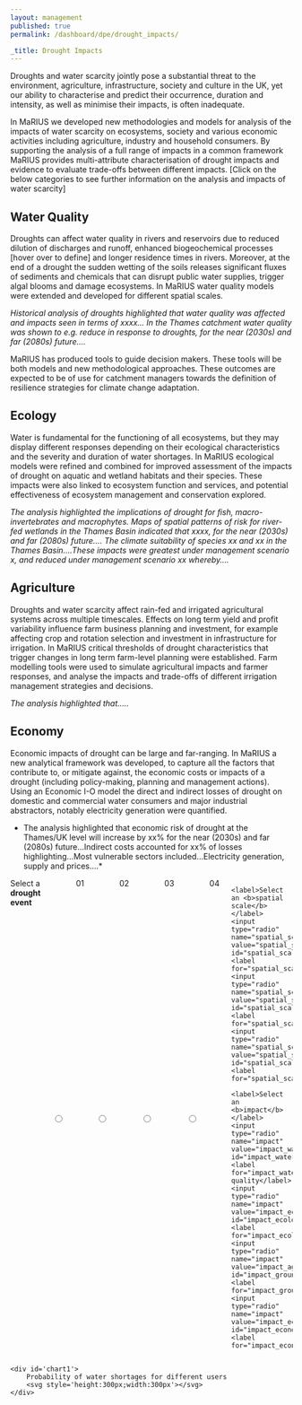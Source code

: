 ```yaml
---
layout: management
published: true
permalink: /dashboard/dpe/drought_impacts/

_title: Drought Impacts
---
```


Droughts and water scarcity jointly pose a substantial threat to the environment, agriculture, infrastructure, society and culture in the UK, yet our ability to characterise and predict their occurrence, duration and intensity, as well as minimise their impacts, is often inadequate.

In MaRIUS we developed new methodologies and models for analysis of the impacts of water scarcity on ecosystems, society and various economic activities including agriculture, industry and household consumers. By supporting the analysis of a full range of impacts in a common framework MaRIUS provides multi-attribute characterisation of drought impacts and evidence to evaluate trade-offs between different impacts. [Click on the below categories to see further information on the analysis and impacts of water scarcity]

## Water Quality

Droughts can affect water quality in rivers and reservoirs due to reduced dilution of discharges and runoff, enhanced biogeochemical processes [hover over to define] and longer residence times in rivers. Moreover, at the end of a drought the sudden wetting of the soils releases significant fluxes of sediments and chemicals that can disrupt public water supplies, trigger algal blooms and damage ecosystems.  In MaRIUS water quality models were extended and developed for different spatial scales.

*Historical analysis of droughts highlighted that water quality was affected and impacts seen in terms of xxxx… In the Thames catchment water quality was shown to e.g. reduce in response to droughts, for the near (2030s) and far (2080s) future….*

MaRIUS has produced tools to guide decision makers. These tools will be both models and new methodological approaches. These outcomes are expected to be of use for catchment managers towards the definition of resilience strategies for climate change adaptation.

## Ecology

Water is fundamental for the functioning of all ecosystems, but they may display different responses depending on their ecological characteristics and the severity and duration of water shortages. In MaRIUS ecological models were refined and combined for improved assessment of the impacts of drought on aquatic and wetland habitats and their species. These impacts were also linked to ecosystem function and services, and potential effectiveness of ecosystem management and conservation explored.

*The analysis highlighted the implications of drought for fish, macro-invertebrates and macrophytes.  Maps of spatial patterns of risk for river-fed wetlands in the Thames Basin indicated that xxxx, for the near (2030s) and far (2080s) future…. The climate suitability of species xx and xx in the Thames Basin….These impacts were greatest under management scenario x, and reduced under management scenario xx whereby….*

## Agriculture

Droughts and water scarcity affect rain-fed and irrigated agricultural systems across multiple timescales.  Effects on long term yield and profit variability influence farm business planning and investment, for example affecting crop and rotation selection and investment in infrastructure for irrigation. In MaRIUS critical thresholds of drought characteristics that trigger changes in long term farm-level planning were established. Farm modelling tools were used to simulate agricultural impacts and farmer responses, and analyse the impacts and trade-offs of different irrigation management strategies and decisions.

*The analysis highlighted that…..*

## Economy

Economic impacts of drought can be large and far-ranging. In MaRIUS a new analytical framework was developed, to capture all the factors that contribute to, or mitigate against, the economic costs or impacts of a drought (including policy-making, planning and management actions). Using an Economic I-O model the direct and indirect losses of drought on domestic and commercial water consumers and major industrial abstractors, notably electricity generation were quantified.

* The analysis highlighted that economic risk of drought at the Thames/UK level will increase by xx% for the near (2030s) and far (2080s) future…Indirect costs accounted for xx% of losses highlighting…Most vulnerable sectors included…Electricity generation, supply and prices….*

<div class="large-6 medium-3 columns">
	<label>Select a <b>drought event</b></label>
	<input type="radio" name="drought_event" value="drought_event_01" id="drought_event_01"><label for="drought_event_01">01</label>
	<input type="radio" name="drought_event" value="drought_event_02" id="drought_event_02"><label for="drought_event_02">02</label>
	<input type="radio" name="drought_event" value="drought_event_03" id="drought_event_03"><label for="drought_event_03">03</label>
	<input type="radio" name="drought_event" value="drought_event_04" id="drought_event_04"><label for="drought_event_04">04</label>

	<label>Select an <b>spatial scale</b></label>
	<input type="radio" name="spatial_scale" value="spatial_scale_thames" id="spatial_scale_thames"><label for="spatial_scale_thames">Thames</label>
	<input type="radio" name="spatial_scale" value="spatial_scale_severn" id="spatial_scale_severn"><label for="spatial_scale_severn">Severn</label>
	<input type="radio" name="spatial_scale" value="spatial_scale_england" id="spatial_scale_england"><label for="spatial_scale_england">England</label>

	<label>Select an <b>impact</b></label>
	<input type="radio" name="impact" value="impact_water_quality" id="impact_water_quality"><label for="impact_water_quality">Water quality</label>
	<input type="radio" name="impact" value="impact_ecology" id="impact_ecology"><label for="impact_ecology">Ecology</label>
	<input type="radio" name="impact" value="impact_agriculture" id="impact_groundwater"><label for="impact_groundwater">Agriculture</label>
	<input type="radio" name="impact" value="impact_economy" id="impact_economy"><label for="impact_economy">Economy</label>
</div>

<div class="large-6 medium-3 columns">

	<div id='chart1'>
		Probability of water shortages for different users
		<svg style='height:300px;width:300px'></svg>
	</div>

</div>

<script src='{{ site.baseurl }}/assets/js/pie_chart.js' type='text/javascript'> </script>
